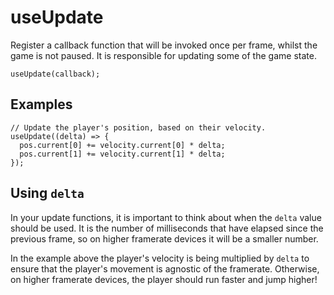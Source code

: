 # useUpdate

Register a callback function that will be invoked once per frame, whilst the game is not paused. It is responsible for updating some of the game state.

```tsx
useUpdate(callback);
```

## Examples

```tsx
// Update the player's position, based on their velocity.
useUpdate((delta) => {
  pos.current[0] += velocity.current[0] * delta;
  pos.current[1] += velocity.current[1] * delta;
});
```

## Using `delta`

In your update functions, it is important to think about when the `delta` value should be used. It is the number of milliseconds that have elapsed since the previous frame, so on higher framerate devices it will be a smaller number.

In the example above the player's velocity is being multiplied by `delta` to ensure that the player's movement is agnostic of the framerate. Otherwise, on higher framerate devices, the player should run faster and jump higher! 